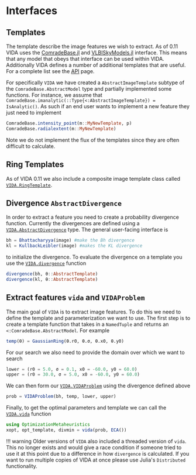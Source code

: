 # Interfaces


## Templates

The template describe the image features we wish to extract. 
As of 0.11 VIDA uses the [ComradeBase.jl](https://ptiede.github.io/Comrade.jl/stable/base_api/) 
and [VLBISkyModels.jl](https://ehtjulia.github.io/VLBISkyModels.jl/stable/) interface. This means that any model that obeys that interface can be used within VIDA.
Additionally VIDA defines a number of additional templates that are useful. For a complete list see the [API](@ref) page.

For specifically `VIDA` we have created a `AbstractImageTemplate` subtype of the `ComradeBase.AbstractModel` type and partially implemented some functions. 
For instance, we assume that `ComradeBase.imanalytic(::Type{<:AbstractImageTemplate}) = IsAnalytic()`. As such if an end user wants to implement a new
feature they just need to implement

```julia
ComradeBase.intensity_point(m::MyNewTemplate, p)
ComradeBase.radialextent(m::MyNewTemplate)
```

Note we do not implement the flux of the templates since they are often difficult to calculate.

## Ring Templates

As of VIDA 0.11 we also include a composite image template class called [`VIDA.RingTemplate`](@ref).

## Divergence `AbstractDivergence`

In order to extract a feature you need to create a probability divergence function. Currently the divergences are defined using 
a [`VIDA.AbstractDivergence`](@ref) type. The general user-facing interface is

```julia
bh = Bhattacharyya(image) #make the Bh divergence
kl = KullbackLeibler(image) #makes the KL divergence
```

to initialize the divergence. To evaluate the divergence on a template you use the [`VIDA.divergence`](@ref) function

```julia
divergence(bh, θ::AbstractTemplate)
divergence(kl, θ::AbstractTemplate)
```


## Extract features `vida` and `VIDAProblem`

The main goal of `VIDA` is to extract image features. To do this we need to define the template and parameterization we want to use. 
The first step is to create a template function that takes in a `NamedTuple` and returns an `<:ComradeBase.AbstractModel`.
For example
```julia
temp(θ) = GaussianRing(θ.r0, θ.σ, θ.x0, θ.y0)
```

For our search we also need to provide the domain over which we want to search
```julia
lower = (r0 = 5.0, σ = 0.1, x0 = -60.0, y0 = 60.0)
upper = (r0 = 30.0, σ = 5.0, x0 = -60.0, y0 = 60.0)
```

We can then form our [`VIDA.VIDAProblem`](@ref) using the divergence defined above
```julia
prob = VIDAProblem(bh, temp, lower, upper)
```

Finally, to get the optimal parameters and template we can call the [`VIDA.vida`](@ref) function

```julia
using OptimizationMetaheuristics
xopt, opt_template, divmin = vida(prob, ECA())
```

!!! warning
    Older versions of `VIDA` also included a threaded version of `vida`. This no longer exists and would give a race condition if someone tried to use it at this point due to a difference in how `divergence` is calculated. If you want to run multiple copies of VIDA at once please use Julia's `Distributed` functionality.